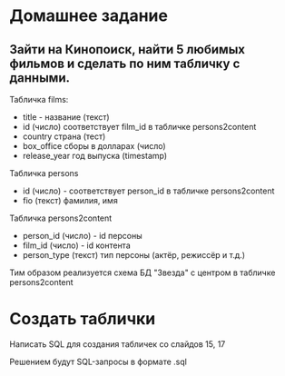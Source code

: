 # Домашнее задание

## Зайти на Кинопоиск, найти 5 любимых фильмов и сделать по ним табличку с данными.

Табличка films:
- title - название (текст)
- id (число) соответствует film_id в табличке persons2content
- country страна (тест)
- box_office сборы в долларах (число)
- release_year год выпуска (timestamp)

Табличка persons
- id (число) - соответствует person_id в табличке persons2content
- fio (текст) фамилия, имя

Табличка persons2content
- person_id (число) - id персоны
- film_id (число) - id контента
- person_type (текст) тип персоны (актёр, режиссёр и т.д.)

Тим образом реализуется схема БД "Звезда" с центром в табличке persons2content

# Создать таблички

Написать SQL для создания табличек со слайдов 15, 17

Решением будут SQL-запросы в формате .sql
